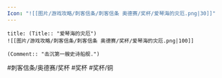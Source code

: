 ```yaml
---
Icon: "![[图片/游戏攻略/刺客信条/刺客信条 奥德赛/奖杯/爱琴海的灾厄.png|30]]"
---
```

```ad-common-bronze-trophy
title: (Title:: "爱琴海的灾厄")
![[图片/游戏攻略/刺客信条/刺客信条 奥德赛/奖杯/爱琴海的灾厄.png|100]]

(Comment:: "击沉第一艘史诗船舰.")
```

#刺客信条/奥德赛/奖杯 #奖杯 #奖杯/铜
